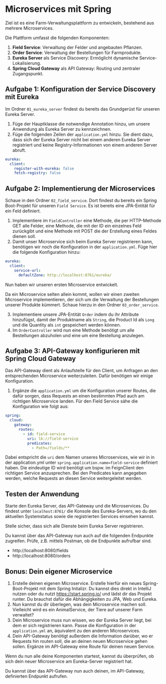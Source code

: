 # Microservices mit Spring
 Ziel ist es eine Farm-Verwaltungsplattform zu entwickeln, bestehend aus mehrere Microservices. 

 Die Plattform umfasst die folgenden Komponenten:

 1. **Field Service**: Verwaltung der Felder und angebauten Pflanzen. 
 2. **Order Service**: Verwaltung der Bestellungen für Farmprodukte.
 3. **Eureka Server** als Service Discovery: Ermöglicht dynamische Service-Lokalisierung.
 4. **Spring Cloud Gateway** als API Gateway: Routing und zentraler Zugangspunkt.

## Aufgabe 1: Konfiguration der Service Discovery mit Eureka
Im Ordner `01_eureka_server` findest du bereits das Grundgerüst für unseren Eureka Server.

1. Füge der Hauptklasse die notwendige Annotation hinzu, um unsere Anwendung als Eureka Server zu kennzeichnen.
2. Füge die folgenden Zeilen der `application.yml` hinzu. Sie dient dazu, dass sich der Eureka Server nicht bei einem anderen Eureka Server registriert und keine Registry-Informationen von einem anderen Server abruft.

```yml
eureka:
  client:
    register-with-eureka: false
    fetch-registry: false
```

## Aufgabe 2: Implementierung der Microservices
Schaue in den Ordner `02_field_service`. Dort findest du bereits ein Spring Boot-Projekt für unseren `Field Service`. Es ist bereits eine JPA-Entität für ein Feld definiert. 

1. Implementiere im `FieldController` eine Methode, die per HTTP-Methode GET alle Felder, eine Methode, die mit der ID ein einzelnes Feld zurückgibt und eine Methode mit POST die der Erstellung eines Feldes dienen soll. 
2. Damit unser Microservice sich beim Eureka Server registrieren kann, benötigen wir noch die Konfiguration in der `application.yml`. Füge hier die folgende Konfiguration hinzu:
```yml
eureka:
  client:
    service-url:
      defaultZone: http://localhost:8761/eureka/
```

Nun haben wir unseren ersten Microservice entwickelt.

Da ein Microservice selten allein kommt, wollen wir einen zweiten Microservice implementieren, der sich um die Verwaltung der Bestellungen unserer Produkte kümmert. Schaue hierzu in den Ordner `03_order_service`.

3. Implementiere unsere JPA-Entität `Order` indem du ihr Attribute hinzufügst, damit der Produktname als `String`, die Product Id als `Long` und die Quantity als `int` gespeichert werden können.
4. Im `OrderController` wird nun eine Methode benötigt um alle Bestellungen abzuholen und eine um eine Bestellung anzulegen.

## Aufgabe 3: API-Gateway konfigurieren mit Spring Cloud Gateway
Das API-Gateway dient als Anlaufstelle für den Client, um Anfragen an den entsprechenden Microservice weiterzuleiten. Dafür benötigen wir einige Konfiguration.

1. Ergänze die `application.yml` um die Konfiguration unserer Routes, die dafür sorgen, dass Requests an einen bestimmten Pfad auch am richtigen Microservice landen. Für den Field Service sähe die Konfiguration wie folgt aus:
```yml
spring:
  cloud:
    gateway:
      routes:
        - id: field-service
          uri: lb://field-service
          predicates:
            - Path=/fields/**
```
Dabei entspricht die `uri` dem Namen unseres Microservices, wie wir in in der application.yml unter `spring.application.name=field-service` definiert haben.
Die eindeutige ID wird benötigt um bspw. im FeignClient den richtigen Service anzusprechen. 
Bei den Predicates kann angegeben werden, welche Requests an diesen Service weitergeleitet werden.

## Testen der Anwendung
Starte den Eureka Server, das API-Gateway und die Microservices.
Du findest unter `localhost:8761/` die Konsole des Eureka-Servers, wo du den aktuellen Systemstatus sowie die registrierten Services einsehen kannst.

Stelle sicher, dass sich alle Dienste beim Eureka Server registrieren.

Du kannst über das API-Gateway nun auch auf die folgenden Endpunkte zugreifen. Prüfe, z.B. mittels Postman, ob die Endpunkte aufrufbar sind.

- http://localhost:8080/fields
- http://localhost:8080/orders

## Bonus: Dein eigener Microservice

1. Erstelle deinen eigenen Microservice. Erstelle hierfür ein neues Spring-Boot-Projekt mit dem Spring Initalizr. Du kannst dies direkt in IntelliJ nutzen oder du nutzt https://start.spring.io/ und lädst dir das Projekt runter. Du brauchst dafür die Abhängigkeiten zu JPA, Web und Eureka.
2. Nun kannst du dir überlegen, was dein Microservice machen soll. Vielleicht wird es ein AnimalService, der Tiere auf unserer Farm verwaltet?
3. Dein Microservice muss nun wissen, wo der Eureka Server liegt, bei dem er sich registrieren kann. Passe die Konfiguration in der `application.yml` an, äquivalent zu den anderen Microservices.
4. Dein API-Gateway benötigt außerdem die Information darüber, wo er Requests hin routen soll, die an deinen neuen Microservice gehen sollen. Ergänze im API-Gateway eine Route für deinen neuen Service.

Wenn du nun alle deine Komponenten startest, kannst du überprüfen, ob sich dein neuer Microservice am Eureka-Server registriert hat.

Du kannst über das API-Gateway nun auch deinen, im API-Gateway, definierten Endpunkt aufrufen. 

